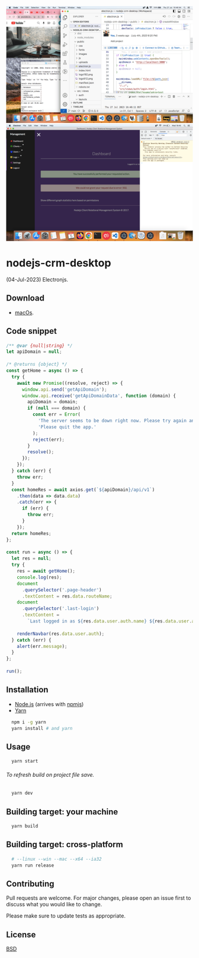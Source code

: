 <img src="https://github.com/kkamara/useful/blob/main/nodejs-crm-desktop3.png?raw=true" alt="nodejs-crm-desktop3.png" />

<img src="https://github.com/kkamara/useful/blob/main/nodejs-crm-desktop.png?raw=true" alt="nodejs-crm-desktop.png" />

# nodejs-crm-desktop

(04-Jul-2023) Electronjs.

## Download

* [macOs](https://github.com/kkamara/nodejs-crm-desktop/releases).

## Code snippet

```js
/** @var {null|string} */
let apiDomain = null;

/* @returns {object} */
const getHome = async () => {
  try {
    await new Promise((resolve, reject) => {
      window.api.send('getApiDomain');
      window.api.receive('getApiDomainData', function (domain) {
        apiDomain = domain;
        if (null === domain) {
          const err = Error(
            'The server seems to be down right now. Please try again and contact the support team. '+
            'Please quit the app.'
          );
          reject(err);
        }
        resolve();
      });
    });
  } catch (err) {
    throw err;
  }
  const homeRes = await axios.get(`${apiDomain}/api/v1`)
    .then(data => data.data)
    .catch(err => {
      if (err) {
        throw err;
      }
    });
  return homeRes;
};

const run = async () => {
  let res = null;
  try {
    res = await getHome();
    console.log(res);
    document
      .querySelector('.page-header')
      .textContent = res.data.routeName;
    document
      .querySelector('.last-login')
      .textContent = 
        `Last logged in as ${res.data.user.auth.name} ${res.data.user.auth.lastLogin}`;

    renderNavbar(res.data.user.auth);
  } catch (err) {
    alert(err.message);
  }
};

run();
```

## Installation

* [Node.js](https://nodejs.org/en/) (arrives with [npmjs](https://www.npmjs.com/))
* [Yarn](https://yarnpkg.com/)

```bash
  npm i -g yarn
  yarn install # and yarn
```

## Usage

```bash
  yarn start
```

###### To refresh build on project file save.

```bash
  yarn dev
```

## Building target: your machine

```bash
  yarn build
```

## Building target: cross-platform

```bash
  # --linux --win --mac --x64 --ia32
  yarn run release
```

## Contributing
Pull requests are welcome. For major changes, please open an issue first to discuss what you would like to change.

Please make sure to update tests as appropriate.

## License
[BSD](https://opensource.org/licenses/BSD-3-Clause)
